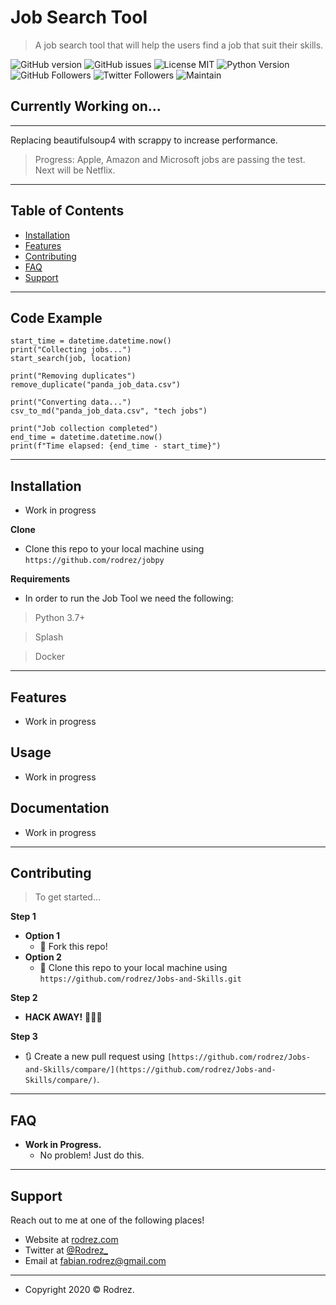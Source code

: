 
# Job Search Tool
> A job search tool that will help the users find a job that suit their skills. 

![GitHub version](https://badge.fury.io/gh/rodrez%2FJobs-and-Skills.svg)
![GitHub issues](https://img.shields.io/github/issues/rodrez/jobpy)
![License MIT](https://img.shields.io/badge/License-MIT-yellow.svg)
![Python Version](https://img.shields.io/pypi/pyversions/jobpy)
![GitHub Followers](https://img.shields.io/github/followers/rodrez?style=social)
![Twitter Followers](https://img.shields.io/twitter/follow/rodrez_?style=social)
![Maintain](https://img.shields.io/maintenance/yes/2020)

## Currently Working on...
----------
Replacing beautifulsoup4 with scrappy to increase performance.
> Progress: Apple, Amazon and Microsoft jobs are passing the test. Next will be Netflix.

----------
## Table of Contents
- [Installation](#Installation)
- [Features](#Features)
- [Contributing](#Contributing)
- [FAQ](#FAQ)
- [Support](#Support)
----------
## Code Example
    start_time = datetime.datetime.now()
    print("Collecting jobs...")
    start_search(job, location)
    
    print("Removing duplicates")
    remove_duplicate("panda_job_data.csv")
    
    print("Converting data...")
    csv_to_md("panda_job_data.csv", "tech jobs")
    
    print("Job collection completed")
    end_time = datetime.datetime.now()
    print(f"Time elapsed: {end_time - start_time}")
----------
## Installation
- Work in progress

**Clone**

- Clone this repo to your local machine using `https://github.com/rodrez/jobpy`

**Requirements**

- In order to run the Job Tool we need the following:
> Python 3.7+

> Splash

> Docker


----------
## Features
- Work in progress
## Usage 
- Work in progress
## Documentation 
- Work in progress
----------
## Contributing
> To get started...

**Step 1**

- **Option 1**
    - 🍴 Fork this repo!
- **Option 2**
    - 👯 Clone this repo to your local machine using `https://github.com/rodrez/Jobs-and-Skills.git`

**Step 2**

- **HACK AWAY!** 🔨🔨🔨

**Step 3**

- 🔃 Create a new pull request using `[https://github.com/rodrez/Jobs-and-Skills/compare/](https://github.com/rodrez/Jobs-and-Skills/compare/)`.
----------

## FAQ
- **Work in Progress.**
    - No problem! Just do this.
----------
## Support

Reach out to me at one of the following places!

- Website at [rodrez.com](http://www.rodrez.com)
- Twitter at [@Rodrez_](http://twitter.com/rodrez_)
- Email at [fabian.rodrez@gmail.com](mailto:fabian.rodrez@gmail.com)
----------


- Copyright 2020 © Rodrez.
